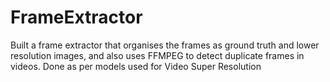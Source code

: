 # FrameExtractor
Built a frame extractor that organises the frames as ground truth and lower resolution images, and also uses FFMPEG to detect duplicate frames in videos. Done as per models used for Video Super Resolution
